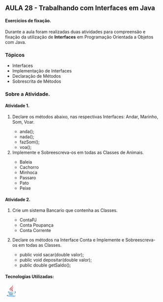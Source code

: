 <h2>AULA 28 - Trabalhando com Interfaces em Java</h2>

<h4><p>Exercicios de fixação.</p></h4>
<p>Durante a aula foram realizadas duas atividades para compreensão e fixação da utilização de <b>Interfaces</b> em Programação Orientada a Objetos com Java.</p>

<h3>Tópicos</h3>
<ul>
<li>Interfaces</li>
<li>Implementação de Interfaces</li>
<li>Declaração de Métodos</li> 
<li>Sobrescrita de Métodos</li>
</ul>

<h3><p>Sobre a Atividade.</p></h3>
<h4><p>Atividade 1.</p></h4>
<ol>
<li>Declare os métodos abaixo, nas respectivas Interfaces: Andar, Marinho, Som, Voar.</li>
<ul>
<li>anda();</li> 
<li>nada();</li> 
<li>fazSom();</li>
<li>voa();</li>
</ul>

<li>Implemente e Sobreescreva-os em todas as Classes de Animais.</li>
<ul>
<li>Baleia</li>
<li>Cachorro</li>
<li>Minhoca</li>
<li>Passaro</li>
<li>Pato</li> 
<li>Peixe</li> 
</ul>
</ol>

<h4><p>Atividade 2.</p></h4>
<ol>
<li>Crie um sistema Bancario que contenha as Classes.</li>
<ul>
<li>ContaPJ</li>
<li>Conta Poupança</li>
<li>Conta Corrente</li> 
</ul>
<ul>
</ul>
<li>Declare os métodos na Interface Conta e Implemente e Sobreescreva-os em todas as Classes.</li>
<ul>
<li> public void sacar(double valor);</li>
<li> public void depositar(double valor);</li>
<li> public double getSaldo();</li> 
</ul>
</ol>




<h4>Tecnologias Utilizadas:</h4>
 
<p align="left">
<a href="https://www.java.com" target="_blank" rel="noreferrer"> <img src="https://raw.githubusercontent.com/devicons/devicon/master/icons/java/java-original.svg" alt="java" width="40" height="40"/> </a> </p> 
